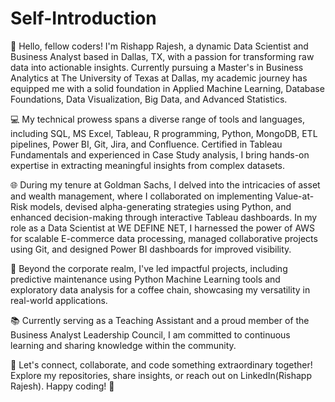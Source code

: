 # Self-Introduction
👋 Hello, fellow coders! I'm Rishapp Rajesh, a dynamic Data Scientist and Business Analyst based in Dallas, TX, with a passion for transforming raw data into actionable insights. Currently pursuing a Master's in Business Analytics at The University of Texas at Dallas, my academic journey has equipped me with a solid foundation in Applied Machine Learning, Database Foundations, Data Visualization, Big Data, and Advanced Statistics.

💻 My technical prowess spans a diverse range of tools and languages, including SQL, MS Excel, Tableau, R programming, Python, MongoDB, ETL pipelines, Power BI, Git, Jira, and Confluence. Certified in Tableau Fundamentals and experienced in Case Study analysis, I bring hands-on expertise in extracting meaningful insights from complex datasets.

🌐 During my tenure at Goldman Sachs, I delved into the intricacies of asset and wealth management, where I collaborated on implementing Value-at-Risk models, devised alpha-generating strategies using Python, and enhanced decision-making through interactive Tableau dashboards. In my role as a Data Scientist at WE DEFINE NET, I harnessed the power of AWS for scalable E-commerce data processing, managed collaborative projects using Git, and designed Power BI dashboards for improved visibility.

🚀 Beyond the corporate realm, I've led impactful projects, including predictive maintenance using Python Machine Learning tools and exploratory data analysis for a coffee chain, showcasing my versatility in real-world applications.

📚 Currently serving as a Teaching Assistant and a proud member of the Business Analyst Leadership Council, I am committed to continuous learning and sharing knowledge within the community.

🌟 Let's connect, collaborate, and code something extraordinary together! Explore my repositories, share insights, or reach out on LinkedIn(Rishapp Rajesh). Happy coding! 🚀


